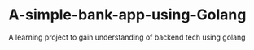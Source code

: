 # A-simple-bank-app-using-Golang

A learning project to gain understanding of backend tech using golang
